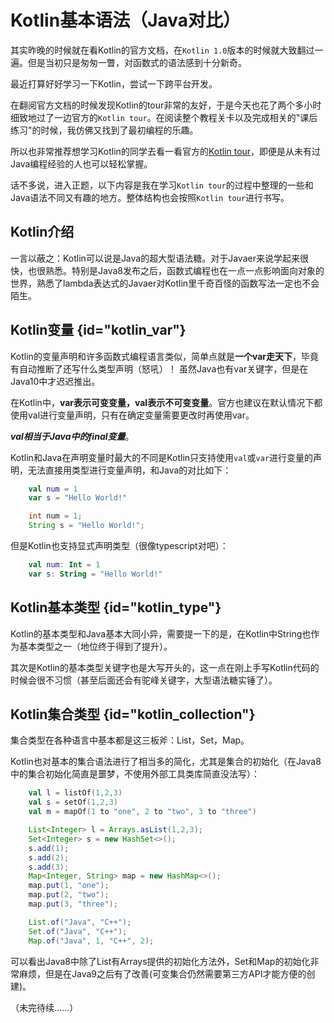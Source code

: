 # Kotlin基本语法（Java对比）
其实昨晚的时候就在看Kotlin的官方文档，在`Kotlin 1.0`版本的时候就大致翻过一遍。但是当初只是匆匆一瞥，对函数式的语法感到十分新奇。

最近打算好好学习一下Kotlin，尝试一下跨平台开发。

在翻阅官方文档的时候发现Kotlin的tour非常的友好，于是今天也花了两个多小时细致地过了一边官方的`Kotlin tour`。在阅读整个教程关卡以及完成相关的"课后练习"的时候，我仿佛又找到了最初编程的乐趣。

所以也非常推荐想学习Kotlin的同学去看一看官方的<a href="https://kotlinlang.org/docs/kotlin-tour-welcome.html">Kotlin tour</a>，即便是从未有过Java编程经验的人也可以轻松掌握。

话不多说，进入正题，以下内容是我在学习`Kotlin tour`的过程中整理的一些和Java语法不同又有趣的地方。整体结构也会按照`Kotlin tour`进行书写。

## Kotlin介绍
一言以蔽之：Kotlin可以说是Java的超大型语法糖。对于Javaer来说学起来很快，也很熟悉。特别是Java8发布之后，函数式编程也在一点一点影响面向对象的世界，熟悉了lambda表达式的Javaer对Kotlin里千奇百怪的函数写法一定也不会陌生。

## Kotlin变量 {id="kotlin_var"}
Kotlin的变量声明和许多函数式编程语言类似，简单点就是**一个var走天下**，毕竟有自动推断了还写什么类型声明（怒吼）！ 虽然Java也有var关键字，但是在Java10中才迟迟推出。

在Kotlin中，**var表示可变变量，val表示不可变变量**。官方也建议在默认情况下都使用val进行变量声明，只有在确定变量需要更改时再使用var。

***val相当于Java中的final变量***。

Kotlin和Java在声明变量时最大的不同是Kotlin只支持使用`val`或`var`进行变量的声明，无法直接用类型进行变量声明，和Java的对比如下：
<tabs>
<tab title="Kotlin">

```Kotlin
    val num = 1
    var s = "Hello World!"
```

</tab>
<tab title="Java">

```Java
    int num = 1;
    String s = "Hello World!";
```
</tab>
</tabs>

但是Kotlin也支持显式声明类型（很像typescript对吧）：
```Kotlin
    val num: Int = 1
    var s: String = "Hello World!"
```

## Kotlin基本类型 {id="kotlin_type"}
Kotlin的基本类型和Java基本大同小异，需要提一下的是，在Kotlin中String也作为基本类型之一（地位终于得到了提升）。

其次是Kotlin的基本类型关键字也是大写开头的，这一点在刚上手写Kotlin代码的时候会很不习惯（甚至后面还会有驼峰关键字，大型语法糖实锤了）。

## Kotlin集合类型 {id="kotlin_collection"}
集合类型在各种语言中基本都是这三板斧：List，Set，Map。

Kotlin也对基本的集合语法进行了相当多的简化，尤其是集合的初始化（在Java8中的集合初始化简直是噩梦，不使用外部工具类库简直没法写）：
<tabs>
<tab title="Kotlin">

```Kotlin
    val l = listOf(1,2,3)
    val s = setOf(1,2,3)
    val m = mapOf(1 to "one", 2 to "two", 3 to "three")
```
</tab>
<tab title="Java 8">

```Java
    List<Integer> l = Arrays.asList(1,2,3);
    Set<Integer> s = new HashSet<>();
    s.add(1);
    s.add(2);
    s.add(3);
    Map<Integer, String> map = new HashMap<>();
    map.put(1, "one");
    map.put(2, "two");
    map.put(3, "three");
```
</tab>
<tab title="Java 9">

```Java
    List.of("Java", "C++");
    Set.of("Java", "C++");
    Map.of("Java", 1, "C++", 2);
```
</tab>
</tabs>
可以看出Java8中除了List有Arrays提供的初始化方法外，Set和Map的初始化非常麻烦，但是在Java9之后有了改善(可变集合仍然需要第三方API才能方便的创建)。

（未完待续……）
